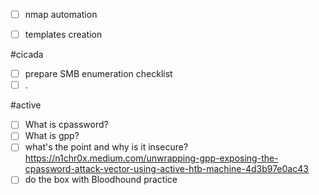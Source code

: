 - [ ] nmap automation
- [ ] templates creation


#cicada
- [ ] prepare SMB enumeration checklist
- [ ] .

#active
- [ ] What is cpassword?
- [ ] What is gpp?
- [ ] what's the point and why is it insecure?
https://n1chr0x.medium.com/unwrapping-gpp-exposing-the-cpassword-attack-vector-using-active-htb-machine-4d3b97e0ac43
- [ ] do the box with Bloodhound practice